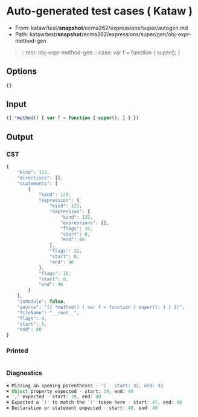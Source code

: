 # Auto-generated test cases ( Kataw )
- From: kataw/test/__snapshot__/ecma262/expressions/super/autogen.md
- Path: kataw/test/__snapshot__/ecma262/expressions/super/gen/obj-expr-method-gen
> :: test: obj-expr-method-gen
> :: case: var f = function { super(); }
## Options

`````js
{}
`````
## Input

`````js
({ *method() { var f = function { super(); } } })
`````
## Output

### CST

```javascript
{
    "kind": 122,
    "directives": [],
    "statements": [
        {
            "kind": 120,
            "expression": {
                "kind": 121,
                "expression": {
                    "kind": 132,
                    "expressions": [],
                    "flags": 32,
                    "start": 0,
                    "end": 46
                },
                "flags": 32,
                "start": 0,
                "end": 46
            },
            "flags": 16,
            "start": 0,
            "end": 46
        }
    ],
    "isModule": false,
    "source": "({ *method() { var f = function { super(); } } })",
    "fileName": "__root__",
    "flags": 0,
    "start": 0,
    "end": 49
}
```

### Printed

```javascript

```

### Diagnostics

```javascript
✖ Missing an opening parentheses - '( - start: 32, end: 33
✖ Object property expected - start: 39, end: 40
✖ ',' expected - start: 39, end: 40
✖ Expected a ')' to match the '(' token here - start: 47, end: 48
✖ Declaration or statement expected - start: 48, end: 49

```

